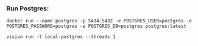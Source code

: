 ### Run Postgres:

`docker run --name postgres -p 5434:5432 -e POSTGRES_USER=postgres -e POSTGRES_PASSWORD=postgres -e POSTGRES_DB=postgres postgres:latest`

`visivo run -t local-postgres --threads 1`